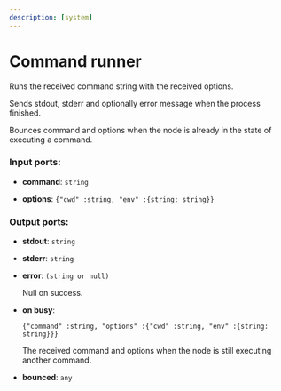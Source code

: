 ```yaml
---
description: [system]
---
```


# Command runner

Runs the received command string with the received options.

Sends stdout, stderr and optionally error message when the process finished.

Bounces command and options when the node is already in the state of executing a command.

### Input ports:

* __command__: `string`


* __options__: `{"cwd" :string, "env" :{string: string}}`

### Output ports:

* __stdout__: `string`


* __stderr__: `string`


* __error__: `(string or null)`

    Null on success.


* __on busy__: 
    ```
    {"command" :string, "options" :{"cwd" :string, "env" :{string: string}}}
    ```

    The received command and options when the node is still executing another command.


* __bounced__: `any`

